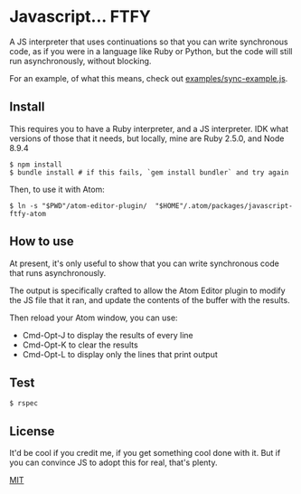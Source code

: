 Javascript... FTFY
==================

A JS interpreter that uses continuations so that you can write synchronous code,
as if you were in a language like Ruby or Python, but the code will still run
asynchronously, without blocking.

For an example, of what this means, check out [examples/sync-example.js](sync-example.js).


Install
-------

This requires you to have a Ruby interpreter, and a JS interpreter. IDK what
versions of those that it needs, but locally, mine are Ruby 2.5.0, and Node 8.9.4

```
$ npm install
$ bundle install # if this fails, `gem install bundler` and try again
```

Then, to use it with Atom:

```
$ ln -s "$PWD"/atom-editor-plugin/  "$HOME"/.atom/packages/javascript-ftfy-atom
```

How to use
----------

At present, it's only useful to show that you can write synchronous code that
runs asynchronously.

The output is specifically crafted to allow the Atom Editor plugin to modify
the JS file that it ran, and update the contents of the buffer with the results.

Then reload your Atom window, you can use:

* Cmd-Opt-J to display the results of every line
* Cmd-Opt-K to clear the results
* Cmd-Opt-L to display only the lines that print output



Test
----

```
$ rspec
```


License
-------

It'd be cool if you credit me, if you get something cool done with it.
But if you can convince JS to adopt this for real, that's plenty.

[MIT](https://opensource.org/licenses/MIT)
